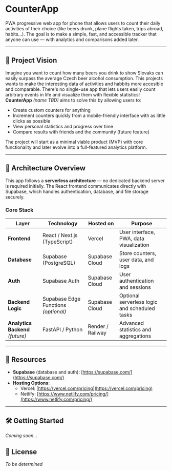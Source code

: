 # CounterApp

PWA progressive web app for phone that allows users to count their daily activities of their choice (like beers drunk, plane flights taken, trips abroad, habits...).
The goal is to make a simple, fast, and accessible tracker that anyone can use — with analytics and comparisons added later.

---

## 🚀 Project Vision

Imagine you want to count how many beers you drink to show Slovaks can easily surpass the average Czech beer alcohol consumption.
This projects wants to make the interesting data of activities and habbits more accesible and comparable.
There's no single-use app that lets users easily count arbitrary events in life and visualize them with flexible statistics!
**CounterApp** _(name TBD)_ aims to solve this by allowing users to:
- Create custom counters for anything
- Increment counters quickly from a mobile-friendly interface with as little clicks as possible
- View personal statistics and progress over time
- Compare results with friends and the community (future feature)

The project will start as a minimal viable product (MVP) with core functionality and later evolve into a full-featured analytics platform.

---

## 🧱 Architecture Overview

This app follows a **serverless architecture** — no dedicated backend server is required initially.
The React frontend communicates directly with Supabase, which handles authentication, database, and file storage securely.

### Core Stack

| Layer | Technology | Hosted on | Purpose |
|-------|-----------|-----------|---------|
| **Frontend** | React / Next.js (TypeScript) | Vercel | User interface, PWA, data visualization |
| **Database** | Supabase (PostgreSQL) | Supabase Cloud | Store counters, user data, and logs |
| **Auth** | Supabase Auth | Supabase Cloud | User authentication and sessions |
| **Backend Logic** | Supabase Edge Functions _(optional)_ | Supabase Cloud | Optional serverless logic and scheduled tasks |
| **Analytics Backend** _(future)_ | FastAPI / Python | Render / Railway | Advanced statistics and aggregations |

---

## 🔗 Resources

- **Supabase** (database and auth): [https://supabase.com/](https://supabase.com/)
- **Hosting Options**:
  - Vercel: [https://vercel.com/pricing](https://vercel.com/pricing)
  - Netlify: [https://www.netlify.com/pricing/](https://www.netlify.com/pricing/)

---

## 🛠️ Getting Started

_Coming soon..._

## 📄 License

_To be determined_



